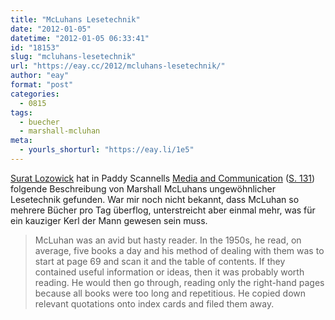 ```yaml
---
title: "McLuhans Lesetechnik"
date: "2012-01-05"
datetime: "2012-01-05 06:33:41"
id: "18153"
slug: "mcluhans-lesetechnik"
url: "https://eay.cc/2012/mcluhans-lesetechnik/"
author: "eay"
format: "post"
categories:
  - 0815
tags:
  - buecher
  - marshall-mcluhan
meta:
  - yourls_shorturl: "https://eay.li/1e5"
---
```


[Surat Lozowick](http://suratlozowick.com/blog/2011/12/marshall-mcluhan-reading-technique/) hat in Paddy Scannells [Media and Communication](http://books.google.de/books/about/Media_and_communication.html?id=mr77caW9YysC&redir_esc=y) ([S. 131](http://books.google.de/books?id=mr77caW9YysC&lpg=PP1&hl=de&pg=PA131#v=onepage&q&f=false)) folgende Beschreibung von Marshall McLuhans ungewöhnlicher Lesetechnik gefunden. War mir noch nicht bekannt, dass McLuhan so mehrere Bücher pro Tag überflog, unterstreicht aber einmal mehr, was für ein kauziger Kerl der Mann gewesen sein muss.

> McLuhan was an avid but hasty reader. In the 1950s, he read, on average, five books a day and his method of dealing with them was to start at page 69 and scan it and the table of contents. If they contained useful information or ideas, then it was probably worth reading. He would then go through, reading only the right-hand pages because all books were too long and repetitious. He copied down relevant quotations onto index cards and filed them away.
